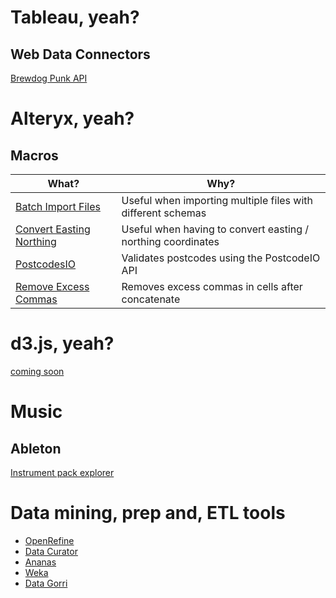 # Tableau, yeah?

## Web Data Connectors
[Brewdog Punk API](/punkapiwdc/)

# Alteryx, yeah?

## Macros

What? | Why?
------|-------------
[Batch Import Files](https://github.com/withviz/AlteryxMacros/tree/master/BatchImportFiles) | Useful when importing multiple files with different schemas
[Convert Easting Northing](https://github.com/withviz/AlteryxMacros/tree/master/ConvertEastingNorthing) | Useful when having to convert easting / northing coordinates
[PostcodesIO](https://github.com/withviz/AlteryxMacros/tree/master/PostcodesIO) | Validates postcodes using the PostcodeIO API
[Remove Excess Commas](https://github.com/withviz/AlteryxMacros/tree/master/RemoveExcessCommas) | Removes excess commas in cells after concatenate


# d3.js, yeah?

[coming soon](/d3js/)

# Music

## Ableton

[Instrument pack explorer](/ableton/packs)

# Data mining, prep and, ETL tools

- [OpenRefine](http://openrefine.org)
- [Data Curator](https://theodi.org.au/data-curator/)
- [Ananas](https://github.com/ananas-analytics/ananas-desktop)
- [Weka](https://www.cs.waikato.ac.nz/~ml/weka/)
- [Data Gorri](http://www.julianhackinger.com/software/datagorri/)
